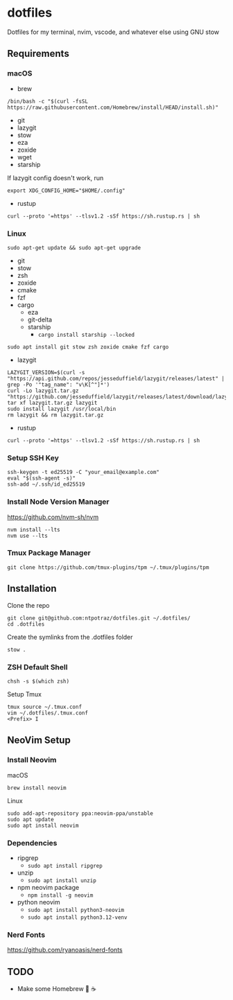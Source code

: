 # dotfiles

Dotfiles for my terminal, nvim, vscode, and whatever else using GNU stow

## Requirements

### macOS

- brew

```
/bin/bash -c "$(curl -fsSL https://raw.githubusercontent.com/Homebrew/install/HEAD/install.sh)"
```

- git
- lazygit
- stow
- eza
- zoxide
- wget
- starship

If lazygit config doesn't work, run

```
export XDG_CONFIG_HOME="$HOME/.config"
```

- rustup
```
curl --proto '=https' --tlsv1.2 -sSf https://sh.rustup.rs | sh
```

### Linux

```
sudo apt-get update && sudo apt-get upgrade
```

- git
- stow
- zsh
- zoxide
- cmake
- fzf
- cargo
  - eza
  - git-delta
  - starship
      - `cargo install starship --locked`
   
```
sudo apt install git stow zsh zoxide cmake fzf cargo
```
 
- lazygit
```
LAZYGIT_VERSION=$(curl -s "https://api.github.com/repos/jesseduffield/lazygit/releases/latest" | grep -Po '"tag_name": "v\K[^"]*')
curl -Lo lazygit.tar.gz "https://github.com/jesseduffield/lazygit/releases/latest/download/lazygit_${LAZYGIT_VERSION}_Linux_x86_64.tar.gz"
tar xf lazygit.tar.gz lazygit
sudo install lazygit /usr/local/bin
rm lazygit && rm lazygit.tar.gz
```

- rustup
```
curl --proto '=https' --tlsv1.2 -sSf https://sh.rustup.rs | sh
```


### Setup SSH Key

```
ssh-keygen -t ed25519 -C "your_email@example.com"
eval "$(ssh-agent -s)"
ssh-add ~/.ssh/id_ed25519
```

### Install Node Version Manager

https://github.com/nvm-sh/nvm

```
nvm install --lts
nvm use --lts
```

### Tmux Package Manager

```
git clone https://github.com/tmux-plugins/tpm ~/.tmux/plugins/tpm
```

## Installation

Clone the repo

```
git clone git@github.com:ntpotraz/dotfiles.git ~/.dotfiles/
cd .dotfiles
```

Create the symlinks from the .dotfiles folder

```
stow .
```

### ZSH Default Shell

```
chsh -s $(which zsh)
```

Setup Tmux

```
tmux source ~/.tmux.conf
vim ~/.dotfiles/.tmux.conf
<Prefix> I
```

## NeoVim Setup

### Install Neovim

macOS

```
brew install neovim
```

Linux

```
sudo add-apt-repository ppa:neovim-ppa/unstable
sudo apt update
sudo apt install neovim
```

### Dependencies

- ripgrep
  - `sudo apt install ripgrep`
- unzip
  - `sudo apt install unzip`
- npm neovim package
  - `npm install -g neovim`
- python neovim
  - `sudo apt install python3-neovim`
  - `sudo apt install python3.12-venv`

### Nerd Fonts

https://github.com/ryanoasis/nerd-fonts

## TODO

- Make some Homebrew 🤤 ☕️
